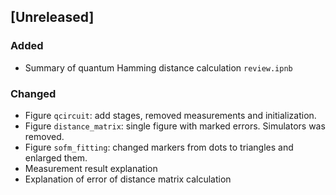 ## [Unreleased]

### Added
- Summary of quantum Hamming distance calculation `review.ipnb`	 

### Changed
- Figure `qcircuit`: add stages, removed measurements and initialization.
- Figure `distance_matrix`: single figure with marked errors. Simulators was removed.
- Figure `sofm_fitting`: changed markers from dots to triangles and enlarged them.
- Measurement result explanation
- Explanation of error of distance matrix calculation
